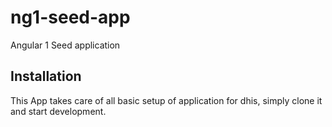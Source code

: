 # ng1-seed-app
Angular 1 Seed application

## Installation
This App takes care of all basic setup of application for dhis, simply clone it and start development.


